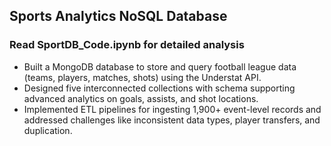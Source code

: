 ## Sports Analytics NoSQL Database

### Read SportDB_Code.ipynb for detailed analysis
- Built a MongoDB database to store and query football league data (teams, players, matches, shots) using the Understat API.
- Designed five interconnected collections with schema supporting advanced analytics on goals, assists, and shot locations.
- Implemented ETL pipelines for ingesting 1,900+ event-level records and addressed challenges like inconsistent data types, player transfers, and duplication.
